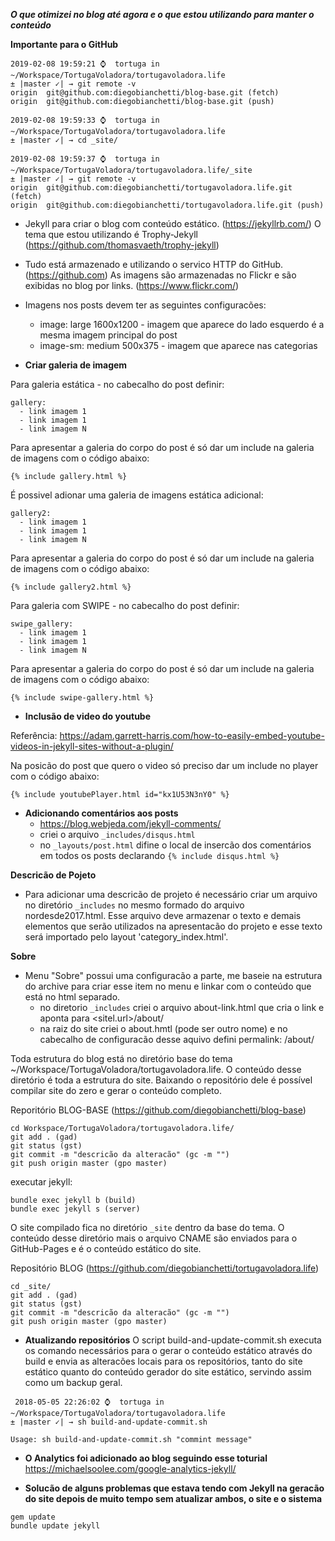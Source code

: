 ***O que otimizei no blog até agora e o que estou utilizando para manter o conteúdo***

**Importante para o GitHub**

```
2019-02-08 19:59:21 ⌚  tortuga in ~/Workspace/TortugaVoladora/tortugavoladora.life
± |master ✓| → git remote -v
origin	git@github.com:diegobianchetti/blog-base.git (fetch)
origin	git@github.com:diegobianchetti/blog-base.git (push)

2019-02-08 19:59:33 ⌚  tortuga in ~/Workspace/TortugaVoladora/tortugavoladora.life
± |master ✓| → cd _site/

2019-02-08 19:59:37 ⌚  tortuga in ~/Workspace/TortugaVoladora/tortugavoladora.life/_site
± |master ✓| → git remote -v
origin	git@github.com:diegobianchetti/tortugavoladora.life.git (fetch)
origin	git@github.com:diegobianchetti/tortugavoladora.life.git (push)
```

- Jekyll para criar o blog com conteúdo estático. (https://jekyllrb.com/)
O tema que estou utilizando é Trophy-Jekyll (https://github.com/thomasvaeth/trophy-jekyll)

- Tudo está armazenado e utilizando o servico HTTP do GitHub. (https://github.com)
As imagens são armazenadas no Flickr e são exibidas no blog por links. (https://www.flickr.com/)

- Imagens nos posts devem ter as seguintes configuracões:

  - image: large 1600x1200 - imagem que aparece do lado esquerdo é a mesma imagem principal do post
  - image-sm: medium 500x375 - imagem que aparece nas categorias

- **Criar galeria de imagem**

Para galeria estática - no cabecalho do post definir:
```
gallery:
  - link imagem 1
  - link imagem 1
  - link imagem N
```
Para apresentar a galeria do corpo do post é só dar um include na galeria de imagens com o código abaixo:
```
{% include gallery.html %}
```
É possivel adionar uma galeria de imagens estática adicional:
```
gallery2:
  - link imagem 1
  - link imagem 1
  - link imagem N
```
Para apresentar a galeria do corpo do post é só dar um include na galeria de imagens com o código abaixo:
```
{% include gallery2.html %}
```


Para galeria com SWIPE - no cabecalho do post definir:
```
swipe_gallery:
  - link imagem 1
  - link imagem 1
  - link imagem N
```
Para apresentar a galeria do corpo do post é só dar um include na galeria de imagens com o código abaixo:
```
{% include swipe-gallery.html %}
```


- **Inclusão de video do youtube**

Referência: https://adam.garrett-harris.com/how-to-easily-embed-youtube-videos-in-jekyll-sites-without-a-plugin/

Na posicão do post que quero o video só preciso dar um include no player com o código abaixo:
```
{% include youtubePlayer.html id="kx1U53N3nY0" %}
```

- **Adicionando comentários aos posts**
  - https://blog.webjeda.com/jekyll-comments/
  - criei o arquivo `_includes/disqus.html`
  - no `_layouts/post.html` difine o local de insercão dos comentários em todos os posts declarando `{% include disqus.html %}`

**Descricão de Pojeto**
- Para adicionar uma descricão de projeto é necessário criar um arquivo no diretório `_includes` no mesmo formado do arquivo nordesde2017.html. Esse arquivo deve armazenar o texto e demais elementos que serão utilizados na apresentacão do projeto e esse texto será importado pelo layout 'category_index.html'.


**Sobre**
- Menu "Sobre" possui uma configuracão a parte, me baseie na estrutura do archive para criar esse item no menu e linkar com o conteúdo que está no html separado.
     - no diretorio `_includes` criei o arquivo about-link.html que cria o link e aponta para <sitel.url>/about/
     - na raiz do site criei o about.hmtl (pode ser outro nome) e no cabecalho de configuracão desse aquivo defini permalink: /about/


Toda estrutura do blog está no diretório base do tema ~/Workspace/TortugaVoladora/tortugavoladora.life. O conteúdo desse diretório é toda a estrutura do site. Baixando o repositório dele é possível compilar site do zero e gerar o conteúdo completo.

Reporitório BLOG-BASE (https://github.com/diegobianchetti/blog-base)

```
cd Workspace/TortugaVoladora/tortugavoladora.life/
git add . (gad)
git status (gst)
git commit -m "descricão da alteracão" (gc -m "")
git push origin master (gpo master)
```

executar jekyll:
```
bundle exec jekyll b (build)
bundle exec jekyll s (server)
```

O site compilado fica no diretório `_site` dentro da base do tema. O conteúdo desse diretório mais o arquivo CNAME são enviados para o GitHub-Pages e é o conteúdo estático do site.

Repositório BLOG (https://github.com/diegobianchetti/tortugavoladora.life)

```
cd _site/
git add . (gad)
git status (gst)
git commit -m "descricão da alteracão" (gc -m "")
git push origin master (gpo master)
```

- **Atualizando repositórios**
O script build-and-update-commit.sh executa os comando necessários para o gerar o conteúdo estático através do build e envia as alteracões locais para os repositórios, tanto do site estático quanto do conteúdo gerador do site estático, servindo assim como um backup geral.

```
 2018-05-05 22:26:02 ⌚  tortuga in ~/Workspace/TortugaVoladora/tortugavoladora.life
± |master ✓| → sh build-and-update-commit.sh

Usage: sh build-and-update-commit.sh "commint message"
 ```

- **O Analytics foi adicionado ao blog seguindo esse toturial**
https://michaelsoolee.com/google-analytics-jekyll/



- **Solucão de alguns problemas que estava tendo com Jekyll na geracão do site depois de muito tempo sem atualizar ambos, o site e o sistema**
```
gem update
bundle update jekyll
```
